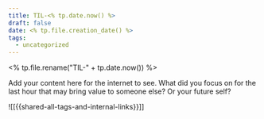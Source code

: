 ```yaml
---
title: TIL-<% tp.date.now() %>
draft: false
date: <% tp.file.creation_date() %>
tags:
  - uncategorized
---
```

<% tp.file.rename("TIL-" + tp.date.now()) %>

Add your content here for the internet to see.
What did you focus on for the last hour that may bring value to someone else? Or your future self?

![[{{shared-all-tags-and-internal-links}}]]




